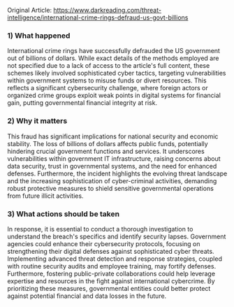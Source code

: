 Original Article: https://www.darkreading.com/threat-intelligence/international-crime-rings-defraud-us-govt-billions

### 1) What happened

International crime rings have successfully defrauded the US government out of billions of dollars. While exact details of the methods employed are not specified due to a lack of access to the article's full content, these schemes likely involved sophisticated cyber tactics, targeting vulnerabilities within government systems to misuse funds or divert resources. This reflects a significant cybersecurity challenge, where foreign actors or organized crime groups exploit weak points in digital systems for financial gain, putting governmental financial integrity at risk.

### 2) Why it matters

This fraud has significant implications for national security and economic stability. The loss of billions of dollars affects public funds, potentially hindering crucial government functions and services. It underscores vulnerabilities within government IT infrastructure, raising concerns about data security, trust in governmental systems, and the need for enhanced defenses. Furthermore, the incident highlights the evolving threat landscape and the increasing sophistication of cyber-criminal activities, demanding robust protective measures to shield sensitive governmental operations from future illicit activities.

### 3) What actions should be taken

In response, it is essential to conduct a thorough investigation to understand the breach's specifics and identify security lapses. Government agencies could enhance their cybersecurity protocols, focusing on strengthening their digital defenses against sophisticated cyber threats. Implementing advanced threat detection and response strategies, coupled with routine security audits and employee training, may fortify defenses. Furthermore, fostering public-private collaborations could help leverage expertise and resources in the fight against international cybercrime. By prioritizing these measures, governmental entities could better protect against potential financial and data losses in the future.